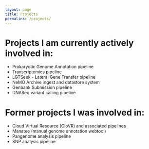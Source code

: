```yaml
---
layout: page
title: Projects
permalink: /projects/
---
```


# Projects I am currently actively involved in:
* Prokaryotic Genome Annotation pipeline
* Transcriptomics pipeline
* LGTSeek - Lateral Gene Transfer pipeline
* NeMO Archive ingest and datastore system
* Genbank Submission pipeline
* DNASeq variant calling pipeline

# Former projects I was involved in:
* Cloud Virtual Resource (CloVR) and associated pipelines
* Manatee (manual genome annotation webtool)
* Pangenome analysis pipeline
* SNP analysis pipeline
